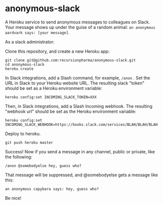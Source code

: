 # anonymous-slack
A Heroku service to send anonymous messages to colleagues on Slack. Your message shows up under the guise of a random animal: `an anonymous aardvark says: [your message]`.

As a slack administrator:

Clone this repository, and create a new Heroku app:

    git clone git@github.com:recursionpharma/anonymous-slack.git
    cd anonymous-slack
    heroku create
    
In Slack integrations, add a Slash command, for example, `/anon` . Set the URL in Slack to your Heroku website URL. The resulting slack "token" should be set as a Heroku environment variable:

    heroku config:set INCOMING_SLACK_TOKEN=XXX

Then, in Slack integrations, add a Slash Incoming webhook. The resulting "webhook url" should be set as the Heroku environment variable:

    heroku config:set INCOMING_SLACK_WEBHOOK=https://hooks.slack.com/services/BLAH/BLAH/BLAH

Deploy to heroku.

    git push heroku master

Success! Now if you send a message in any channel, public or private, like the following:

    /anon @somebodyelse hey, guess who?

That message will be suppressed, and @somebodyelse gets a message like this:

    an anonymous capybara says: hey, guess who?
    
Be nice!
